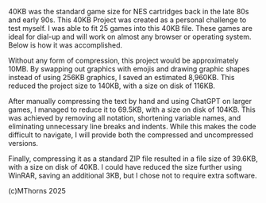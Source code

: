 40KB was the standard game size for NES cartridges back in the late 80s and early 90s.
This 40KB Project was created as a personal challenge to test myself. I was able to fit 25 games into this 40KB file.
These games are ideal for dial-up and will work on almost any browser or operating system. Below is how it was accomplished.

Without any form of compression, this project would be approximately 10MB.
By swapping out graphics with emojis and drawing graphic shapes instead of using 256KB graphics, I saved an estimated 8,960KB. This reduced the project size to 140KB, with a size on disk of 116KB.

After manually compressing the text by hand and using ChatGPT on larger games, I managed to reduce it to 69.5KB, with a size on disk of 104KB. This was achieved by removing all notation, shortening variable names, and eliminating unnecessary line breaks and indents. While this makes the code difficult to navigate, I will provide both the compressed and uncompressed versions.

Finally, compressing it as a standard ZIP file resulted in a file size of 39.6KB, with a size on disk of 40KB.
I could have reduced the size further using WinRAR, saving an additional 3KB, but I chose not to require extra software.

(c)MThorns 2025

